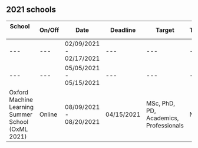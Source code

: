## 2021 schools  

<link rel="stylesheet" type="text/css" media="all" href="custom.css" />

School &nbsp; &nbsp; |On/Off | Date | Deadline | Target | Talk | Fees | Grants | Link 
--- | --- |  --- | --- | --- | --- | --- | --- | --- 
--- | --- | 02/09/2021 - 02/17/2021 | --- |  --- | --- | --- | --- | ---
--- | --- | 05/05/2021 - 05/15/2021 | --- |  --- | --- | --- | --- | ---
Oxford Machine Learning Summer School (OxML 2021) | Online | 08/09/2021 - 08/20/2021 | 04/15/2021 | MSc, PhD,     PD, Academics, Professionals | No | £400 (MSc/PhD), £600 (PD/Acad), £1500 (Profes) | fee waiver | www.oxfordml.school
